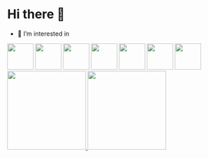 # Hi there 👋



- 🌱 I’m interested in
<div>
  <img src="https://cdn.jsdelivr.net/gh/devicons/devicon/icons/python/python-original-wordmark.svg" width = "60" height = "60" />
  <img src="https://cdn.jsdelivr.net/gh/devicons/devicon/icons/c/c-plain.svg" width = "60" height = "60"/>
  <img src="https://cdn.jsdelivr.net/gh/devicons/devicon/icons/cplusplus/cplusplus-plain.svg" width = "60" height = "60" />
  <img src="https://cdn.jsdelivr.net/gh/devicons/devicon/icons/css3/css3-plain.svg"  width = "60" height = "60" />
  <img src="https://cdn.jsdelivr.net/gh/devicons/devicon/icons/html5/html5-plain.svg" width = "60" height = "60"/>
  <img src="https://cdn.jsdelivr.net/gh/devicons/devicon/icons/docker/docker-original-wordmark.svg" width = "60" height = "60"/>
  <img src="https://cdn.jsdelivr.net/gh/devicons/devicon/icons/linux/linux-original.svg" width = "60" height = "60"/>
 
  
</div>
<div>
  <a href="https://github.com/holand76">
  <img height="180em" src="https://github-readme-stats.vercel.app/api/top-langs/?username=Mr-76&layout=compact&langs_count=10&theme=midnight-purple&hide=Makefile"/>
  <img height="180em" src="https://github-readme-stats.vercel.app/api?username=Mr-76&show_icons=true&theme=midnight-purple&include_all_commits=true count_private=true"/>
</div>
